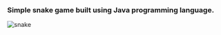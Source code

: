 ### Simple snake game built using Java programming language.


![snake](https://github.com/Guraspinho/Snake/assets/98279583/5c8197e0-84bd-49e5-86ac-bf3d261cbe55)
